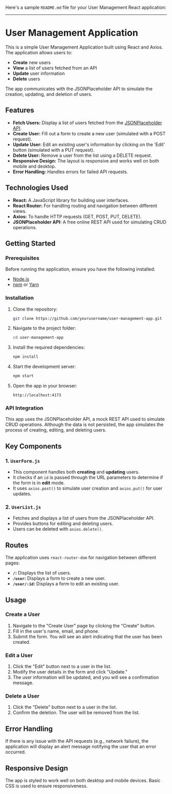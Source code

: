 Here's a sample `README.md` file for your User Management React application:

---

# User Management Application

This is a simple User Management Application built using React and Axios. The application allows users to:

- **Create** new users
- **View** a list of users fetched from an API
- **Update** user information
- **Delete** users

The app communicates with the JSONPlaceholder API to simulate the creation, updating, and deletion of users.

## Features

- **Fetch Users:** Display a list of users fetched from the [JSONPlaceholder API](https://jsonplaceholder.typicode.com/).
- **Create User:** Fill out a form to create a new user (simulated with a POST request).
- **Update User:** Edit an existing user's information by clicking on the 'Edit' button (simulated with a PUT request).
- **Delete User:** Remove a user from the list using a DELETE request.
- **Responsive Design:** The layout is responsive and works well on both mobile and desktop.
- **Error Handling:** Handles errors for failed API requests.

## Technologies Used

- **React:** A JavaScript library for building user interfaces.
- **React Router:** For handling routing and navigation between different views.
- **Axios:** To handle HTTP requests (GET, POST, PUT, DELETE).
- **JSONPlaceholder API:** A free online REST API used for simulating CRUD operations.

## Getting Started

### Prerequisites

Before running the application, ensure you have the following installed:

- [Node.js](https://nodejs.org/en/)
- [npm](https://www.npmjs.com/) or [Yarn](https://yarnpkg.com/)

### Installation

1. Clone the repository:

   ```bash
   git clone https://github.com/yourusername/user-management-app.git
   ```

2. Navigate to the project folder:

   ```bash
   cd user-management-app
   ```

3. Install the required dependencies:

   ```bash
   npm install
   ```

4. Start the development server:

   ```bash
   npm start
   ```

5. Open the app in your browser:

   ```
   http://localhost:4173
   ```

### API Integration

This app uses the JSONPlaceholder API, a mock REST API used to simulate CRUD operations. Although the data is not persisted, the app simulates the process of creating, editing, and deleting users.


## Key Components

### 1. **`UserForm.js`**
   - This component handles both **creating** and **updating** users.
   - It checks if an `id` is passed through the URL parameters to determine if the form is in **edit** mode.
   - It uses `axios.post()` to simulate user creation and `axios.put()` for user updates.

### 2. **`UserList.js`**
   - Fetches and displays a list of users from the JSONPlaceholder API.
   - Provides buttons for editing and deleting users.
   - Users can be deleted with `axios.delete()`.

## Routes

The application uses `react-router-dom` for navigation between different pages:

- **`/`:** Displays the list of users.
- **`/user`:** Displays a form to create a new user.
- **`/user/:id`:** Displays a form to edit an existing user.

## Usage

### Create a User

1. Navigate to the "Create User" page by clicking the "Create" button.
2. Fill in the user's name, email, and phone.
3. Submit the form. You will see an alert indicating that the user has been created.

### Edit a User

1. Click the "Edit" button next to a user in the list.
2. Modify the user details in the form and click "Update."
3. The user information will be updated, and you will see a confirmation message.

### Delete a User

1. Click the "Delete" button next to a user in the list.
2. Confirm the deletion. The user will be removed from the list.

## Error Handling

If there is any issue with the API requests (e.g., network failure), the application will display an alert message notifying the user that an error occurred.

## Responsive Design

The app is styled to work well on both desktop and mobile devices. Basic CSS is used to ensure responsiveness.
